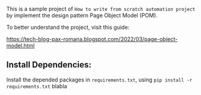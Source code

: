 This is a sample project of `How to write from scratch automation project` by implement the design pattern Page Object Model (POM).

To better understand the project, visit this guide:

https://tech-blog-pax-romana.blogspot.com/2022/03/page-object-model.html

## Install Dependencies:

Install the depended packages in `requirements.txt`,
using `pip install -r requirements.txt`
blabla